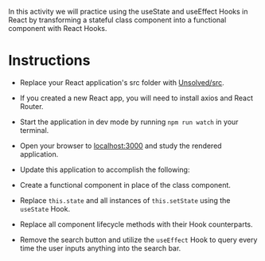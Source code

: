 In this activity we will practice using the useState and useEffect Hooks in React by transforming a stateful class component into a functional component with React Hooks.

# Instructions

- Replace your React application's src folder with [Unsolved/src](Unsolved/src).

- If you created a new React app, you will need to install axios and React Router.

- Start the application in dev mode by running `npm run watch` in your terminal.

- Open your browser to [localhost:3000](http://localhost:3000) and study the rendered application.

- Update this application to accomplish the following:

- Create a functional component in place of the class component.

- Replace `this.state` and all instances of `this.setState` using the `useState` Hook.

- Replace all component lifecycle methods with their Hook counterparts.

- Remove the search button and utilize the `useEffect` Hook to query every time the user inputs anything into the search bar.
